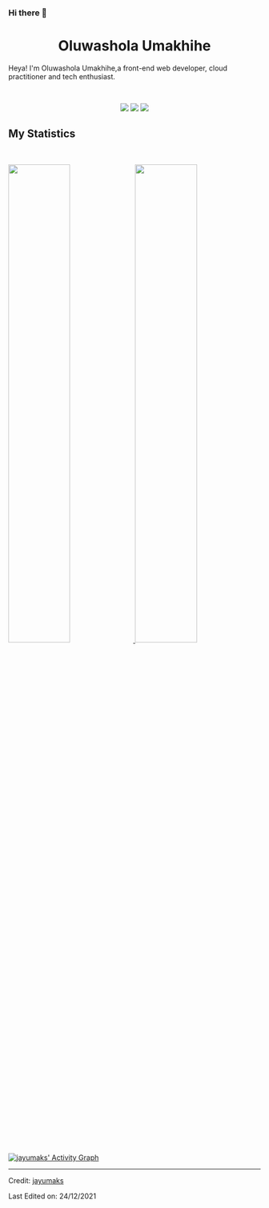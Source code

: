 ### Hi there 👋

<!--
**jayumaks/jayumaks** is a ✨ _special_ ✨ repository because its `README.md` (this file) appears on your GitHub profile.

Here are some ideas to get you started:

- 🔭 I’m currently working on ...
- 🌱 I’m currently learning ...
- 👯 I’m looking to collaborate on ...
- 🤔 I’m looking for help with ...
- 💬 Ask me about ...
- 📫 How to reach me: ...
- 😄 Pronouns: ...
- ⚡ Fun fact: ...
-->


<h1 align="center">
  <b>Oluwashola Umakhihe</b>
</h1>

Heya! I'm Oluwashola Umakhihe,a front-end web developer, cloud practitioner and tech enthusiast.

<br>

<p>
<div align="center">
  <img src="https://img.shields.io/badge/-HTML-c58545?style=for-the-badge&logo=html5&logoColor=c58545&labelColor=282828">
  <img src="https://img.shields.io/badge/-CSS-d1a01f?style=for-the-badge&logo=css3&logoColor=d1a01f&labelColor=282828">
  <img src="https://img.shields.io/badge/-Python-98b982?style=for-the-badge&logo=python&logoColor=98b982&labelColor=282828">
</div>
</p>



<!-- <div align="center">
  <a href="https://open.spotify.com/user/6s6pbtefezpookh8gwnkko15v">
    <img src="https://readme-spotify-tingz.vercel.app/api/now-playing">
  </a>
</div> -->



## My Statistics

<br/>
<p align="left">
  <a href="https://jayumaks.dev/">
  <img width="49.5%" src="https://github-readme-stats.vercel.app/api?username=jayumaks&show_icons=true&theme=gruvbox&hide_border=true" />
    <img width="49.5%" src="https://github-readme-streak-stats.herokuapp.com/?user=jayumaks&theme=gruvbox&hide_border=true" />
  </a>
</p>
<br>

[![jayumaks' Activity Graph](https://activity-graph.herokuapp.com/graph?username=jayumaks&custom_title=jayumaks%20Contribution%20Graph&theme=gruvbox&bg_color=282828&hide_border=true&line=d1a01f&point=c58545)](https://abhigyantrips.dev)

------

Credit: [jayumaks](https://github.com/jayumaks)

Last Edited on: 24/12/2021
